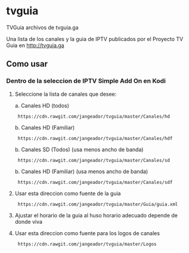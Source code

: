 # tvguia
TVGuia archivos de tvguia.ga

Una lista de los canales y la guia de IPTV publicados por el Proyecto TV Guia en http://tvguia.ga

## Como usar

### Dentro de la seleccion de IPTV Simple Add On en Kodi

1. Seleccione la lista de canales que desee:
	
	a. Canales HD (todos)

		https://cdn.rawgit.com/jangeador/tvguia/master/Canales/hd

	b. Canales HD (Familiar)

		https://cdn.rawgit.com/jangeador/tvguia/master/Canales/hdf

	b. Canales SD (Todos) (usa menos ancho de banda)

		https://cdn.rawgit.com/jangeador/tvguia/master/Canales/sd

	b. Canales HD (Familiar) (usa menos ancho de banda)

		https://cdn.rawgit.com/jangeador/tvguia/master/Canales/sdf

2. Usar esta direccion como fuente de la guia

		https://cdn.rawgit.com/jangeador/tvguia/master/Guia/guia.xml

3. Ajustar el horario de la guia al huso horario adecuado depende de donde viva

4. Usar esta direccion como fuente para los logos de canales

		https://cdn.rawgit.com/jangeador/tvguia/master/Logos

